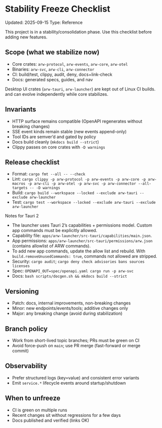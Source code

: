 # Stability Freeze Checklist
Updated: 2025-09-15
Type: Reference

This project is in a stability/consolidation phase. Use this checklist before
adding new features.

## Scope (what we stabilize now)
- Core crates: `arw-protocol`, `arw-events`, `arw-core`, `arw-otel`
- Binaries: `arw-svc`, `arw-cli`, `arw-connector`
- CI: build/test, clippy, audit, deny, docs+link-check
- Docs: generated specs, guides, and nav

Desktop UI crates (`arw-tauri`, `arw-launcher`) are kept out of Linux CI builds.
and can evolve independently while core stabilizes.

## Invariants
- HTTP surface remains compatible (OpenAPI regenerates without breaking changes)
- SSE event kinds remain stable (new events append-only)
- Tool IDs are semver’d and gated by policy
- Docs build cleanly (`mkdocs build --strict`)
- Clippy passes on core crates with `-D warnings`

## Release checklist
- Format: `cargo fmt --all -- --check`
- Lint: `cargo clippy -p arw-protocol -p arw-events -p arw-core -p arw-macros -p arw-cli -p arw-otel -p arw-svc -p arw-connector --all-targets -- -D warnings`
- Build: `cargo build --workspace --locked --exclude arw-tauri --exclude arw-launcher`
- Test: `cargo test --workspace --locked --exclude arw-tauri --exclude arw-launcher`

Notes for Tauri 2
- The launcher uses Tauri 2’s capabilities + permissions model. Custom app commands must be explicitly allowed.
- Capability file: `apps/arw-launcher/src-tauri/capabilities/main.json`.
- App permissions: `apps/arw-launcher/src-tauri/permissions/arw.json` (contains allowlist of ARW commands).
- To add new app commands, update the allow list and rebuild. With `build.removeUnusedCommands: true`, commands not allowed are stripped.
- Security: `cargo audit`; `cargo deny check advisories bans sources licenses`
- Spec: `OPENAPI_OUT=spec/openapi.yaml cargo run -p arw-svc`
- Docs: `bash scripts/docgen.sh && mkdocs build --strict`

## Versioning
- Patch: docs, internal improvements, non-breaking changes
- Minor: new endpoints/events/tools; additive changes only
- Major: any breaking change (avoid during stabilization)

## Branch policy
- Work from short-lived topic branches; PRs must be green on CI
- Avoid force-push on `main`; use PR merge (fast-forward or merge commit)

## Observability
- Prefer structured logs (key=value) and consistent error variants
- Emit `service.*` lifecycle events around startup/shutdown

## When to unfreeze
- CI is green on multiple runs
- Recent changes sit without regressions for a few days
- Docs published and verified (links OK)
